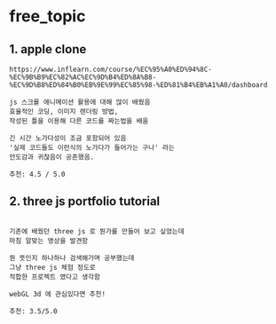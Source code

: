 # free_topic

## 1. apple clone

```
https://www.inflearn.com/course/%EC%95%A0%ED%94%8C-%EC%9B%B9%EC%82%AC%EC%9D%B4%ED%8A%B8-%EC%9D%B8%ED%84%B0%EB%9E%99%EC%85%98-%ED%81%B4%EB%A1%A0/dashboard

js 스크롤 애니메이션 활용에 대해 많이 배웠음
효율적인 코딩, 이미지 렌더링 방법,
작성된 틀을 이용해 다른 코드를 짜는법을 배움

긴 시간 노가다성이 조금 포함되어 있음
'실제 코드들도 이런식의 노가다가 들어가는 구나' 라는
안도감과 귀찮음이 공존했음.

추천: 4.5 / 5.0
```

## 2. three js portfolio tutorial

```

기존에 배웠던 three js 로 뭔가를 만들어 보고 싶었는데
마침 알맞는 영상을 발견함

뭔 뜻인지 하나하나 검색해가며 공부했는데
그냥 three js 체험 정도로
적합한 프로젝트 였다고 생각함

webGL 3d 에 관심있다면 추천!

추천: 3.5/5.0
```
